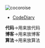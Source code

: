 ![cocoroise](https://thumbnail10.baidupcs.com/thumbnail/8ceb8ccdf548026681c3df10e26023ab?fid=1821254976-250528-1011086286361140&rt=pr&sign=FDTAER-DCb740ccc5511e5e8fedcff06b081203-gdcYQqWAVa9IJ%2fsk3E61L4G%2f%2bK8%3d&expires=8h&chkbd=0&chkv=0&dp-logid=6842856553102554742&dp-callid=0&time=1540227600&size=c1536_u864&quality=90&vuk=1821254976&ft=image&autopolicy=1)

- [CodeDiary](#codediary)

**代码**->用来放代码  
**博客**->用来放博客  
**算法**->用来放算法
